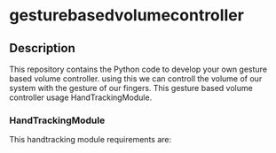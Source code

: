 # gesturebasedvolumecontroller 
## Description
This repository contains the Python code to develop your own gesture based volume controller.
using this we can controll the volume of our system with the gesture of our fingers.
This gesture based volume controller usage HandTrackingModule.
### HandTrackingModule
This handtracking module requirements are:

